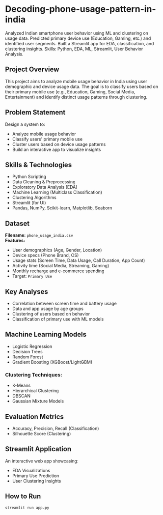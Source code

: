 # Decoding-phone-usage-pattern-in-india
Analyzed Indian smartphone user behavior using ML and clustering on usage data. Predicted primary device use (Education, Gaming, etc.) and identified user segments. Built a Streamlit app for EDA, classification, and clustering insights. Skills: Python, EDA, ML, Streamlit, User Behavior Analysis.          

##  Project Overview
This project aims to analyze mobile usage behavior in India using user demographic and device usage data. The goal is to classify users based on their primary mobile use (e.g., Education, Gaming, Social Media, Entertainment) and identify distinct usage patterns through clustering.

##  Problem Statement
Design a system to:
- Analyze mobile usage behavior
- Classify users' primary mobile use
- Cluster users based on device usage patterns
- Build an interactive app to visualize insights

## Skills & Technologies
- Python Scripting
- Data Cleaning & Preprocessing
- Exploratory Data Analysis (EDA)
- Machine Learning (Multiclass Classification)
- Clustering Algorithms
- Streamlit (for UI)
- Pandas, NumPy, Scikit-learn, Matplotlib, Seaborn

##  Dataset
**Filename:** `phone_usage_india.csv`  
**Features:**
- User demographics (Age, Gender, Location)
- Device specs (Phone Brand, OS)
- Usage stats (Screen Time, Data Usage, Call Duration, App Count)
- Activity time (Social Media, Streaming, Gaming)
- Monthly recharge and e-commerce spending
- Target: `Primary Use`

##  Key Analyses
- Correlation between screen time and battery usage
- Data and app usage by age groups
- Clustering of users based on behavior
- Classification of primary use with ML models

##  Machine Learning Models
- Logistic Regression
- Decision Trees
- Random Forest
- Gradient Boosting (XGBoost/LightGBM)

### Clustering Techniques:
- K-Means
- Hierarchical Clustering
- DBSCAN
- Gaussian Mixture Models

##  Evaluation Metrics
- Accuracy, Precision, Recall (Classification)
- Silhouette Score (Clustering)

##  Streamlit Application
An interactive web app showcasing:
- EDA Visualizations
- Primary Use Prediction
- User Clustering Insights

##  How to Run
```bash
streamlit run app.py
